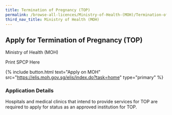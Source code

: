 ```yaml
---
title: Termination of Pregnancy (TOP)
permalink: /browse-all-licences/Ministry-of-Health-(MOH)/Termination-of-Pregnancy-(TOP)
third_nav_title: Ministry of Health (MOH)
---
```


## Apply for Termination of Pregnancy (TOP)

Ministry of Health (MOH)

Print SPCP Here


{% include button.html text="Apply on MOH" src="https://elis.moh.gov.sg/elis/index.do?task=home" type="primary" %}

### Application Details

<p>Hospitals and medical clinics that intend to provide services for TOP are required to apply for status as an approved institution for TOP.</p>

